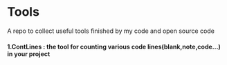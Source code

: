 # Tools
A repo to collect useful tools finished by my code and open source code
#### 1.ContLines : the tool for counting various code lines(blank,note,code...) in your project 
